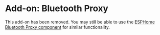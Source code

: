 # Add-on: Bluetooth Proxy

This add-on has been removed.
You may still be able to use the
[ESPHome Bluetooth Proxy component](https://esphome.io/components/bluetooth_proxy.html)
for similar functionality.
